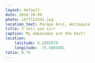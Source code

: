```yaml
---
layout: default
date: 2016-10-09
photo: 1477152342.jpg
location_text: Parque Arví, Antioquia
title: I tell you sir!
caption: My empanadas are the best!
location:
    latitude: 6.2891079
    longitude: -75.5093481
ratio: 0.75
---
```

